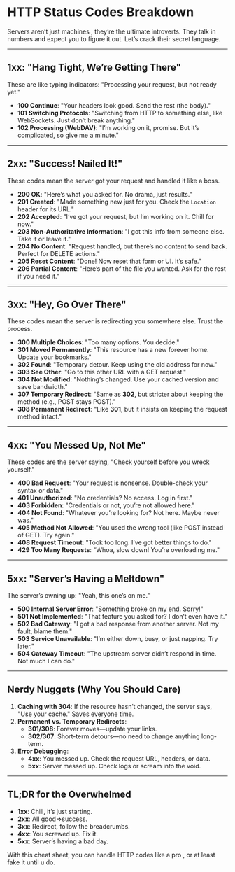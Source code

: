 # HTTP Status Codes Breakdown

Servers aren’t just machines , they’re the ultimate introverts. They talk in numbers and expect you to figure it out. Let’s crack their secret language.

---

## 1xx: "Hang Tight, We’re Getting There"
These are like typing indicators: "Processing your request, but not ready yet."

- **100 Continue**: "Your headers look good. Send the rest (the body)."
- **101 Switching Protocols**: "Switching from HTTP to something else, like WebSockets. Just don’t break anything."
- **102 Processing (WebDAV)**: "I’m working on it, promise. But it’s complicated, so give me a minute."

---

## 2xx: "Success! Nailed It!"
These codes mean the server got your request and handled it like a boss.

- **200 OK**: "Here’s what you asked for. No drama, just results."
- **201 Created**: "Made something new just for you. Check the `Location` header for its URL."
- **202 Accepted**: "I’ve got your request, but I’m working on it. Chill for now."
- **203 Non-Authoritative Information**: "I got this info from someone else. Take it or leave it."
- **204 No Content**: "Request handled, but there’s no content to send back. Perfect for DELETE actions."
- **205 Reset Content**: "Done! Now reset that form or UI. It’s safe."
- **206 Partial Content**: "Here’s part of the file you wanted. Ask for the rest if you need it."

---

## 3xx: "Hey, Go Over There"
These codes mean the server is redirecting you somewhere else. Trust the process.

- **300 Multiple Choices**: "Too many options. You decide."
- **301 Moved Permanently**: "This resource has a new forever home. Update your bookmarks."
- **302 Found**: "Temporary detour. Keep using the old address for now."
- **303 See Other**: "Go to this other URL with a GET request."
- **304 Not Modified**: "Nothing’s changed. Use your cached version and save bandwidth."
- **307 Temporary Redirect**: "Same as **302**, but stricter about keeping the method (e.g., POST stays POST)."
- **308 Permanent Redirect**: "Like **301**, but it insists on keeping the request method intact."

---

## 4xx: "You Messed Up, Not Me"
These codes are the server saying, "Check yourself before you wreck yourself."

- **400 Bad Request**: "Your request is nonsense. Double-check your syntax or data."
- **401 Unauthorized**: "No credentials? No access. Log in first."
- **403 Forbidden**: "Credentials or not, you’re not allowed here."
- **404 Not Found**: "Whatever you’re looking for? Not here. Maybe never was."
- **405 Method Not Allowed**: "You used the wrong tool (like POST instead of GET). Try again."
- **408 Request Timeout**: "Took too long. I’ve got better things to do."
- **429 Too Many Requests**: "Whoa, slow down! You’re overloading me."

---

## 5xx: "Server’s Having a Meltdown"
The server’s owning up: "Yeah, this one’s on me."

- **500 Internal Server Error**: "Something broke on my end. Sorry!"
- **501 Not Implemented**: "That feature you asked for? I don’t even have it."
- **502 Bad Gateway**: "I got a bad response from another server. Not my fault, blame them."
- **503 Service Unavailable**: "I’m either down, busy, or just napping. Try later."
- **504 Gateway Timeout**: "The upstream server didn’t respond in time. Not much I can do."

---

## Nerdy Nuggets (Why You Should Care)
1. **Caching with 304**: If the resource hasn’t changed, the server says, "Use your cache." Saves everyone time.
2. **Permanent vs. Temporary Redirects**:  
   - **301/308**: Forever moves—update your links.  
   - **302/307**: Short-term detours—no need to change anything long-term.
3. **Error Debugging**:  
   - **4xx**: You messed up. Check the request URL, headers, or data.  
   - **5xx**: Server messed up. Check logs or scream into the void.

---

## TL;DR for the Overwhelmed
- **1xx**: Chill, it’s just starting.
- **2xx**: All good=>success.
- **3xx**: Redirect, follow the breadcrumbs.
- **4xx**: You screwed up. Fix it.
- **5xx**: Server’s having a bad day.

With this cheat sheet, you can handle HTTP codes like a pro , or at least fake it until u do.
